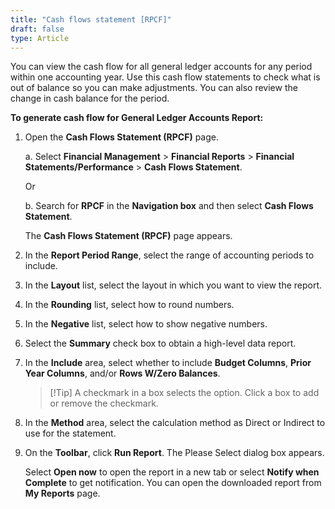 ```yaml
---
title: "Cash flows statement [RPCF]"
draft: false
type: Article
---
```


You can view the cash flow for all general ledger accounts for any period within one accounting year. Use this cash flow statements to check what is out of balance so you can make adjustments. You can also review the change in cash balance for the period.

**To generate cash flow for General Ledger Accounts Report:**

1. Open the **Cash Flows Statement (RPCF)** page.

    a. Select **Financial Management** > **Financial Reports** > **Financial Statements/Performance** > **Cash Flows Statement**.

    Or

    b. Search for **RPCF** in the **Navigation box** and then select **Cash Flows Statement**.

    The **Cash Flows Statement (RPCF)** page appears.

2. In the **Report Period Range**, select the range of accounting periods to include.

3. In the **Layout** list, select the layout in which you want to view the report.

4. In the **Rounding** list, select how to round numbers.

5. In the **Negative** list, select how to show negative numbers.

6. Select the **Summary** check box to obtain a high-level data report.

7. In the **Include** area, select whether to include **Budget Columns**, **Prior Year Columns**, and/or **Rows W/Zero Balances**.

    >[!Tip] A checkmark in a box selects the option. Click a box to add or remove the checkmark.

8. In the **Method** area, select the calculation method as Direct or Indirect to use for the statement.

9. On the **Toolbar**, click **Run Report**. The Please Select dialog box appears.

    Select **Open now** to open the report in a new tab or select **Notify when Complete** to get notification. You can open the downloaded report from **My Reports** page.

​